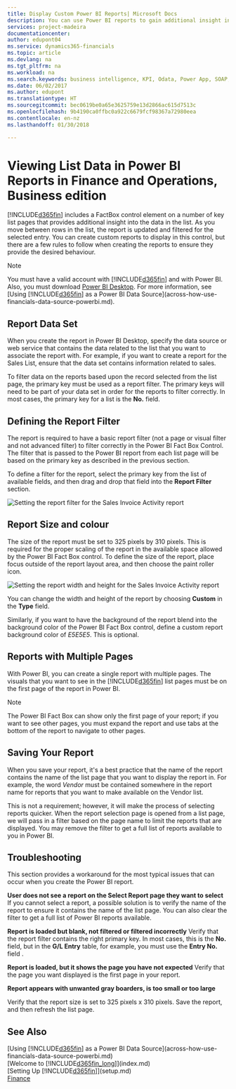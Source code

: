 ```yaml
---
title: Display Custom Power BI Reports| Microsoft Docs
description: You can use Power BI reports to gain additional insight into data in lists in Financials.
services: project-madeira
documentationcenter: 
author: edupont04
ms.service: dynamics365-financials
ms.topic: article
ms.devlang: na
ms.tgt_pltfrm: na
ms.workload: na
ms.search.keywords: business intelligence, KPI, Odata, Power App, SOAP, analysis
ms.date: 06/02/2017
ms.author: edupont
ms.translationtype: HT
ms.sourcegitcommit: bec0619be0a65e3625759e13d2866ac615d7513c
ms.openlocfilehash: 9b4190ca0ffbc0a922c6679fcf98367a72980eea
ms.contentlocale: en-nz
ms.lasthandoff: 01/30/2018

---
```

# <a name="viewing-list-data-in-power-bi-reports-in-finance-and-operations-business-edition"></a>Viewing List Data in Power BI Reports in Finance and Operations, Business edition 
[!INCLUDE[d365fin](includes/d365fin_md.md)]  includes a FactBox control element on a number of key list pages that provides additional insight into the data in the list. As you move between rows in the list, the report is updated and filtered for the selected entry. You can create custom reports to display in this control, but there are a few rules to follow when creating the reports to ensure they provide the desired behaviour.  

> [!NOTE]  
>   You must have a valid account with [!INCLUDE[d365fin](includes/d365fin_md.md)] and with Power BI. Also, you must download [Power BI Desktop](https://powerbi.microsoft.com/en-us/desktop/). For more information, see [Using [!INCLUDE[d365fin](includes/d365fin_md.md)] as a Power BI Data Source](across-how-use-financials-data-source-powerbi.md).  

## <a name="report-data-set"></a>Report Data Set
When you create the report in Power BI Desktop, specify the data source or web service that contains the data related to the list that you want to associate the report with. For example, if you want to create a report for the Sales List, ensure that the data set contains information related to sales.  

To filter data on the reports based upon the record selected from the list page, the primary key must be used as a report filter. The primary keys will need to be part of your data set in order for the reports to filter correctly. In most cases, the primary key for a list is the **No.** field.  

## <a name="defining-the-report-filter"></a>Defining the Report Filter
The report is required to have a basic report filter (not a page or visual filter and not advanced filter) to filter correctly in the Power BI Fact Box Control. The filter that is passed to the Power BI report from each list page will be based on the primary key as described in the previous section.  

To define a filter for the report, select the primary key from the list of available fields, and then drag and drop that field into the **Report Filter** section.  

![Setting the report filter for the Sales Invoice Activity report](./media/across-how-use-powerbi-reports-factbox/financials-powerbi-report-filter.png)

## <a name="report-size-and-color"></a>Report Size and colour
The size of the report must be set to 325 pixels by 310 pixels. This is required for the proper scaling of the report in the available space allowed by the Power BI Fact Box control. To define the size of the report, place focus outside of the report layout area, and then choose the paint roller icon.

![Setting the report width and height for the Sales Invoice Activity report](./media/across-how-use-powerbi-reports-factbox/financials-powerbi-report-sizing.png)

You can change the width and height of the report by choosing **Custom** in the **Type** field.

Similarly, if you want to have the background of the report blend into the background color of the Power BI Fact Box control, define a custom report background color of *E5E5E5*. This is optional.  

## <a name="reports-with-multiple-pages"></a>Reports with Multiple Pages
With Power BI, you can create a single report with multiple pages. The visuals that you want to see in the [!INCLUDE[d365fin](includes/d365fin_md.md)] list pages must be on the first page of the report in Power BI.  

> [!NOTE]  
>  The Power BI Fact Box can show only the first page of your report; if you want to see other pages, you must expand the report and use tabs at the bottom of the report to navigate to other pages.  

## <a name="saving-your-report"></a>Saving Your Report

When you save your report, it's a best practice that the name of the report contains the name of the list page that you want to display the report in. For example, the word *Vendor* must be contained somewhere in the report name for reports that you want to make available on the Vendor list.  

This is not a requirement; however, it will make the process of selecting reports quicker. When the report selection page is opened from a list page, we will pass in a filter based on the page name to limit the reports that are displayed.  You may remove the filter to get a full list of reports available to you in Power BI.  

## <a name="troubleshooting"></a>Troubleshooting
This section provides a workaround for the most typical issues that can occur when you create the Power BI report.  

**User does not see a report on the Select Report page they want to select** If you cannot select a report, a possible solution is to verify the name of the report to ensure it contains the name of the list page. You can also clear the filter to get a full list of Power BI reports available.  

**Report is loaded but blank, not filtered or filtered incorrectly** Verify that the report filter contains the right primary key. In most cases, this is the **No.** field, but in the **G/L Entry** table, for example, you must use the **Entry No.** field  .

**Report is loaded, but it shows the page you have not expected** Verify that the page you want displayed is the first page in your report.  

**Report appears with unwanted gray boarders, is too small or too large**

Verify that the report size is set to 325 pixels x 310 pixels. Save the report, and then refresh the list page.  

## <a name="see-also"></a>See Also
[Using [!INCLUDE[d365fin](includes/d365fin_md.md)] as a Power BI Data Source](across-how-use-financials-data-source-powerbi.md)  
[Welcome to [!INCLUDE[d365fin_long](includes/d365fin_long_md.md)]](index.md)    
[Setting Up [!INCLUDE[d365fin](includes/d365fin_md.md)]](setup.md)    
[Finance](finance.md)  

